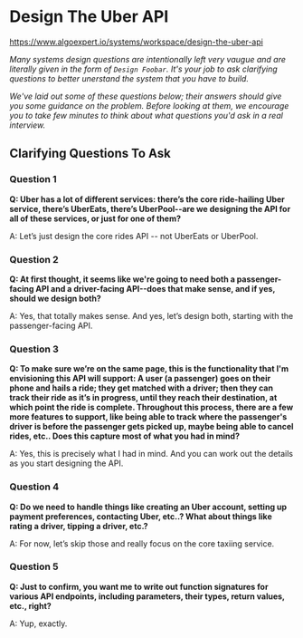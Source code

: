# Design The Uber API

https://www.algoexpert.io/systems/workspace/design-the-uber-api

*Many systems design questions are intentionally left very vaugue and are literally given in the form of `Design Foobar`. It's your job to ask clarifying questions to better unerstand the system that you have to build.*

*We've laid out some of these questions below; their answers should give you some guidance on the problem. Before looking at them, we encourage you to take few minutes to think about what questions you'd ask in a real interview.*

## Clarifying Questions To Ask


### Question 1

**Q: Uber has a lot of different services: there’s the core ride-hailing Uber service, there’s UberEats, there’s UberPool--are we designing the API for all of these services, or just for one of them?**

A: Let’s just design the core rides API -- not UberEats or UberPool.



### Question 2

**Q: At first thought, it seems like we're going to need both a passenger-facing API and a driver-facing API--does that make sense, and if yes, should we design both?**

A: Yes, that totally makes sense. And yes, let’s design both, starting with the passenger-facing API.



### Question 3

**Q: To make sure we’re on the same page, this is the functionality that I'm envisioning this API will support: A user (a passenger) goes on their phone and hails a ride; they get matched with a driver; then they can track their ride as it’s in progress, until they reach their destination, at which point the ride is complete. Throughout this process, there are a few more features to support, like being able to track where the passenger's driver is before the passenger gets picked up, maybe being able to cancel rides, etc.. Does this capture most of what you had in mind?**

A: Yes, this is precisely what I had in mind. And you can work out the details as you start designing the API.



### Question 4

**Q: Do we need to handle things like creating an Uber account, setting up payment preferences, contacting Uber, etc..? What about things like rating a driver, tipping a driver, etc.?**

A: For now, let’s skip those and really focus on the core taxiing service.



### Question 5

**Q: Just to confirm, you want me to write out function signatures for various API endpoints, including parameters, their types, return values, etc., right?**

A: Yup, exactly.